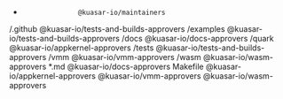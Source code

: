 *                   @kuasar-io/maintainers
/.github            @kuasar-io/tests-and-builds-approvers
/examples           @kuasar-io/tests-and-builds-approvers
/docs               @kuasar-io/docs-approvers
/quark              @kuasar-io/appkernel-approvers
/tests              @kuasar-io/tests-and-builds-approvers
/vmm                @kuasar-io/vmm-approvers
/wasm               @kuasar-io/wasm-approvers
*.md                @kuasar-io/docs-approvers
Makefile            @kuasar-io/appkernel-approvers @kuasar-io/vmm-approvers @kuasar-io/wasm-approvers